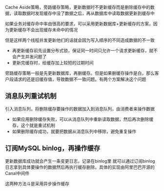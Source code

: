 Cache Aside策略，旁路缓存策略，更新数据时不更新缓存而是删除缓存中的数据，读取数据时发现缓存中没了数据之后，再从数据库中读取数据更新到缓存中

如果业务对缓存命中率由很高的要求，可以采用更新数据库+更新缓存的方案，因为更新缓存不会出现缓存未命中的情况

但是这样两个线程并发更新他们的话就会因为写入顺序的不同造成数据的不一致
- 再更新缓存前先设置分布式锁，保证同一时间只允许一个请求更新缓存，就不会产生并发问题了
- 更新完缓存时，给缓存加上较短的过期时间

旁路缓存策略一般是先更新数据库，再删缓存。但是如果删缓存操作是白，那么客户段请求的还是旧缓存值，导致数据不一致问题。有两个方案解决这个问题
## 消息队列重试机制
引入消息队列，将删除缓存要操作的数据加入到消息队列，由消费者来操作数据
- 如果应用删除缓存失败，可以从消息队列中重新读取数据，然后再次删除缓存，这个就是重试机制
- 如果删除缓存成功，就要把数据从消息队列中移除，避免重复操作

## 订阅MySQL binlog，再操作缓存
更新数据库成功就会产生一条变更日志，记录在binlog里
就可以通过订阅binlog日志拿到具体要操作的数据然后再执行缓存删除。具体的实现由阿里巴巴开源的Canal中间件



这两种方法斗是采用异步操作缓存